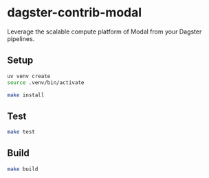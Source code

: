 # dagster-contrib-modal

Leverage the scalable compute platform of Modal from your Dagster pipelines.

## Setup

```sh
uv venv create
source .venv/bin/activate
```

```sh
make install
```

## Test

```sh
make test
```

## Build

```sh
make build
```

